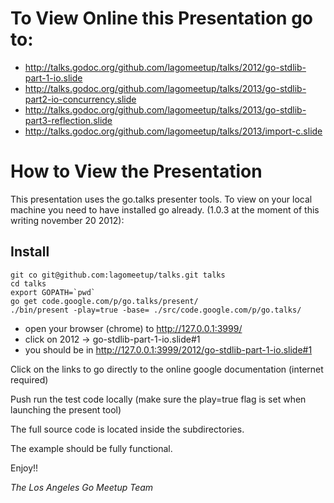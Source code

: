 To View Online this Presentation go to:
=======================================

* http://talks.godoc.org/github.com/lagomeetup/talks/2012/go-stdlib-part-1-io.slide
* http://talks.godoc.org/github.com/lagomeetup/talks/2013/go-stdlib-part2-io-concurrency.slide
* http://talks.godoc.org/github.com/lagomeetup/talks/2013/go-stdlib-part3-reflection.slide
* http://talks.godoc.org/github.com/lagomeetup/talks/2013/import-c.slide


How to View the Presentation
============================

This presentation uses the go.talks presenter tools.
To view on your local machine you need to have installed go already.
 (1.0.3 at the moment of this writing november 20 2012):

Install
--------

    git co git@github.com:lagomeetup/talks.git talks
    cd talks
    export GOPATH=`pwd`
    go get code.google.com/p/go.talks/present/
    ./bin/present -play=true -base= ./src/code.google.com/p/go.talks/

* open your browser (chrome) to http://127.0.0.1:3999/
* click on 2012 -> go-stdlib-part-1-io.slide#1
* you should be in http://127.0.0.1:3999/2012/go-stdlib-part-1-io.slide#1

Click on the links to go directly to the online google documentation (internet required)

Push run the test code locally (make sure the play=true flag is set when launching the present tool)

The full source code is located inside the subdirectories. 

The example should be fully functional.

Enjoy!!

*The Los Angeles Go Meetup Team*
